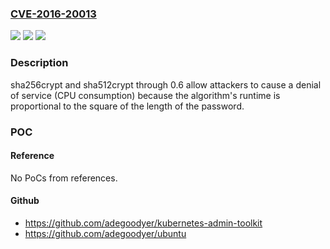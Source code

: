### [CVE-2016-20013](https://cve.mitre.org/cgi-bin/cvename.cgi?name=CVE-2016-20013)
![](https://img.shields.io/static/v1?label=Product&message=n%2Fa&color=blue)
![](https://img.shields.io/static/v1?label=Version&message=n%2Fa&color=blue)
![](https://img.shields.io/static/v1?label=Vulnerability&message=n%2Fa&color=brighgreen)

### Description

sha256crypt and sha512crypt through 0.6 allow attackers to cause a denial of service (CPU consumption) because the algorithm's runtime is proportional to the square of the length of the password.

### POC

#### Reference
No PoCs from references.

#### Github
- https://github.com/adegoodyer/kubernetes-admin-toolkit
- https://github.com/adegoodyer/ubuntu

